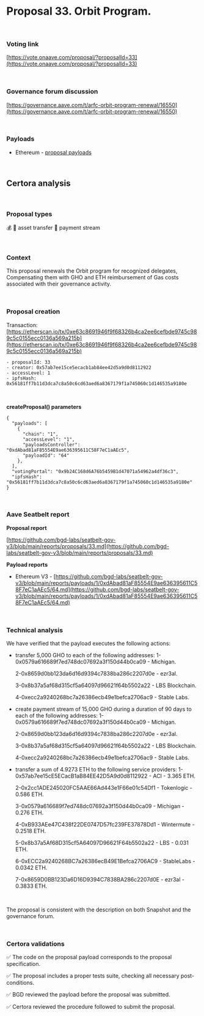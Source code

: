 # Proposal 33. Orbit Program.

<br>

### Voting link

[https://vote.onaave.com/proposal/?proposalId=33](https://vote.onaave.com/proposal/?proposalId=33)

<br>

### Governance forum discussion

[https://governance.aave.com/t/arfc-orbit-program-renewal/16550](https://governance.aave.com/t/arfc-orbit-program-renewal/16550)

<br>

### Payloads

* Ethereum - [proposal payloads](https://etherscan.io/address/0xE15a36c5Cc282C62539a8772A2fcb293E7D2aa14#code#F1#L1)

<br>

## Certora analysis

<br>

### Proposal types

:moneybag: :receipt: asset transfer
:bank: payment stream

<br>

### Context

This proposal renewals the Orbit program for recognized delegates, Compensating them with GHO and ETH reimbursement of Gas costs associated with their governance activity.

<br>

### Proposal creation

Transaction: [https://etherscan.io/tx/0xe63c8691946f9f68326b4ca2ee6cefbde9745c989c5c0155ecc0136a569a215b](https://etherscan.io/tx/0xe63c8691946f9f68326b4ca2ee6cefbde9745c989c5c0155ecc0136a569a215b)

```
- proposalId: 33
- creator: 0x57ab7ee15ce5ecacb1ab84ee42d5a9d0d8112922
- accessLevel: 1
- ipfsHash: 0x56181ff7b11d3dca7c8a50c6cd63aed6a8367179f1a745060c1d146535a9180e
```

<br>

**createProposal() parameters**

```
{
  "payloads": [ 
    { 
      "chain": "1", 
      "accessLevel": "1", 
      "payloadsController": "0xdAbad81aF85554E9ae636395611C58F7eC1aAEc5", 
      "payloadId": "64" 
    }, 
  ], 
  "votingPortal": "0x9b24C168d6A76b5459B1d47071a54962a4df36c3", 
  "ipfsHash": "0x56181ff7b11d3dca7c8a50c6cd63aed6a8367179f1a745060c1d146535a9180e" 
}
```

<br>

### Aave Seatbelt report

**Proposal report**

[https://github.com/bgd-labs/seatbelt-gov-v3/blob/main/reports/proposals/33.md](https://github.com/bgd-labs/seatbelt-gov-v3/blob/main/reports/proposals/33.md)

**Payload reports**

* Ethereum V3 - [https://github.com/bgd-labs/seatbelt-gov-v3/blob/main/reports/payloads/1/0xdAbad81aF85554E9ae636395611C58F7eC1aAEc5/64.md](https://github.com/bgd-labs/seatbelt-gov-v3/blob/main/reports/payloads/1/0xdAbad81aF85554E9ae636395611C58F7eC1aAEc5/64.md)

<br>

### Technical analysis

We have verified that the payload executes the following actions:

- transfer 5,000 GHO to each of the following addresses: 
    1-0x0579a616689f7ed748dc07692a3f150d44b0ca09 - Michigan.

    2-0x8659d0bb123da6d16d9394c7838ba286c2207d0e - ezr3al.

    3-0x8b37a5af68d315cf5a64097d96621f64b5502a22 - LBS Blockchain.

    4-0xecc2a9240268bc7a26386ecb49e1befca2706ac9 - Stable Labs.

- create payment stream of 15,000 GHO during a duration of 90 days to each of the following addresses: 
    1-0x0579a616689f7ed748dc07692a3f150d44b0ca09 - Michigan.

    2-0x8659d0bb123da6d16d9394c7838ba286c2207d0e - ezr3al.

    3-0x8b37a5af68d315cf5a64097d96621f64b5502a22 - LBS Blockchain.

    4-0xecc2a9240268bc7a26386ecb49e1befca2706ac9 - Stable Labs.

- transfer a sum of 4.9273 ETH to the following service providers:
    1-0x57ab7ee15cE5ECacB1aB84EE42D5A9d0d8112922 - ACI - 3.365 ETH.

    2-0x2cc1ADE245020FC5AAE66Ad443e1F66e01c54Df1 - Tokenlogic - 0.586 ETH.

    3-0x0579a616689f7ed748dc07692a3f150d44b0ca09 - Michigan - 0.276 ETH.

    4-0xB933AEe47C438f22DE0747D57fc239FE37878Dd1 - Wintermute - 0.2518 ETH.

    5-0x8b37a5Af68D315cf5A64097D96621F64b5502a22 - LBS - 0.031 ETH.

    6-0xECC2a9240268BC7a26386ecB49E1Befca2706AC9 - StableLabs - 0.0342 ETH.

    7-0x8659D0BB123Da6D16D9394C7838BA286c2207d0E - ezr3al - 0.3833 ETH.
<br>

The proposal is consistent with the description on both Snapshot and the governance forum.

<br>

### Certora validations

:white_check_mark: The code on the proposal payload corresponds to the proposal specification.

:white_check_mark: The proposal includes a proper tests suite, checking all necessary post-conditions.

:white_check_mark: BGD reviewed the payload before the proposal was submitted.

:white_check_mark: Certora reviewed the procedure followed to submit the proposal.
